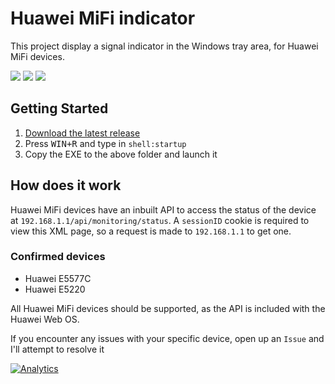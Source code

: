 # Huawei MiFi indicator
This project display a signal indicator in the Windows tray area, for Huawei MiFi devices.

![](https://i.imgur.com/P5PHswX.png)
![](https://i.imgur.com/Vf3mqX9.png)
![](https://i.imgur.com/s1BHVzP.png)


## Getting Started

1. [Download the latest release](https://github.com/samdenty99/huawei-mifi-indicator/raw/master/dist/huawei-mifi-indicator%201.0.0.exe)
2. Press <kbd>WIN+R</kbd> and type in `shell:startup`
3. Copy the EXE to the above folder and launch it

## How does it work

Huawei MiFi devices have an inbuilt API to access the status of the device at `192.168.1.1/api/monitoring/status`. A `sessionID` cookie is required to view this XML page, so a request is made to `192.168.1.1` to get one.

### Confirmed devices

 - Huawei E5577C
 - Huawei E5220

All Huawei MiFi devices should be supported, as the API is included with the Huawei Web OS. 

If you encounter any issues with your specific device, open up an `Issue` and I'll attempt to resolve it

[![Analytics](https://ga-beacon.appspot.com/UA-85426772-5/huawei-mifi-indicator/?pixel)](https://github.com/igrigorik/ga-beacon)
